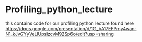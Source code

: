 # Profiling_python_lecture
this contains code for our profiling python lecture found here https://docs.google.com/presentation/d/1G_bA17EFPmy4wan-N1_kJvGYyVeLlUpsizcvM92Sp6o/edit?usp=sharing
